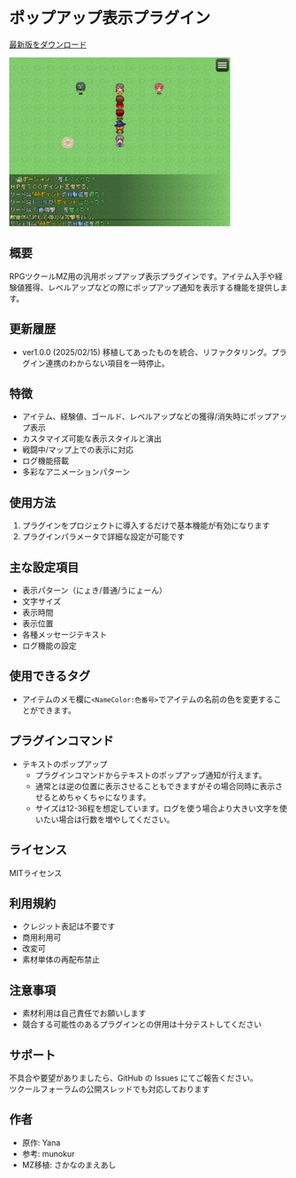 # ポップアップ表示プラグイン

[最新版をダウンロード](https://raw.githubusercontent.com/fishs075/MZ/refs/heads/main/SKM_GetInformation.js)

<!-- ここに画像を入れる予定 -->

<img src="../images/SKM_GetInformation.png" width="400">




## 概要
RPGツクールMZ用の汎用ポップアップ表示プラグインです。アイテム入手や経験値獲得、レベルアップなどの際にポップアップ通知を表示する機能を提供します。

## 更新履歴
- ver1.0.0 (2025/02/15) 移植してあったものを統合、リファクタリング。プラグイン連携のわからない項目を一時停止。



## 特徴
- アイテム、経験値、ゴールド、レベルアップなどの獲得/消失時にポップアップ表示
- カスタマイズ可能な表示スタイルと演出
- 戦闘中/マップ上での表示に対応
- ログ機能搭載
- 多彩なアニメーションパターン

## 使用方法
1. プラグインをプロジェクトに導入するだけで基本機能が有効になります
2. プラグインパラメータで詳細な設定が可能です

## 主な設定項目
- 表示パターン（にょき/普通/うにょーん）
- 文字サイズ
- 表示時間
- 表示位置
- 各種メッセージテキスト
- ログ機能の設定

## 使用できるタグ

 - アイテムのメモ欄に`<NameColor:色番号>`でアイテムの名前の色を変更することができます。

## プラグインコマンド
  - テキストのポップアップ
     - プラグインコマンドからテキストのポップアップ通知が行えます。
     - 通常とは逆の位置に表示させることもできますがその場合同時に表示させるとめちゃくちゃになります。
     - サイズは12-36程を想定しています。ログを使う場合より大きい文字を使いたい場合は行数を増やしてください。



## ライセンス
MITライセンス

## 利用規約

-   クレジット表記は不要です
-   商用利用可
-   改変可
-   素材単体の再配布禁止


## 注意事項
- 素材利用は自己責任でお願いします
- 競合する可能性のあるプラグインとの併用は十分テストしてください

## サポート

不具合や要望がありましたら、GitHub の Issues にてご報告ください。<br>
ツクールフォーラムの公開スレッドでも対応しております

## 作者
- 原作: Yana
- 参考: munokur
- MZ移植: さかなのまえあし
